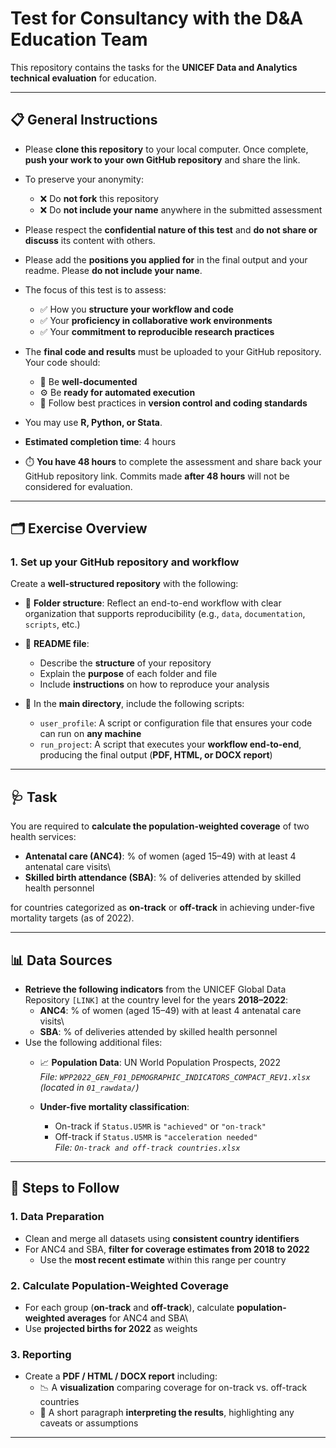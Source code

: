# Test for Consultancy with the D&A Education Team

This repository contains the tasks for the **UNICEF Data and Analytics technical evaluation** for education.

------------------------------------------------------------------------

## 📋 General Instructions

-   Please **clone this repository** to your local computer. Once complete, **push your work to your own GitHub repository** and share the link.

-   To preserve your anonymity:

    -   ❌ Do **not fork** this repository
    -   ❌ Do **not include your name** anywhere in the submitted assessment

-   Please respect the **confidential nature of this test** and **do not share or discuss** its content with others.
-   Please add the **positions you applied for** in the final output and your readme. Please **do not include your name**.

-   The focus of this test is to assess:

    -   ✅ How you **structure your workflow and code**
    -   ✅ Your **proficiency in collaborative work environments**
    -   ✅ Your **commitment to reproducible research practices**

-   The **final code and results** must be uploaded to your GitHub repository. Your code should:

    -   📌 Be **well-documented**
    -   ⚙️ Be **ready for automated execution**
    -   📂 Follow best practices in **version control and coding standards**

-   You may use **R, Python, or Stata**.

-   **Estimated completion time**: 4 hours

-   ⏱️ **You have 48 hours** to complete the assessment and share back your GitHub repository link.
    Commits made **after 48 hours** will not be considered for evaluation.

------------------------------------------------------------------------

## 🗂️ Exercise Overview

### 1. Set up your GitHub repository and workflow

Create a **well-structured repository** with the following:

-   📁 **Folder structure**: Reflect an end-to-end workflow with clear organization that supports reproducibility (e.g., `data`, `documentation`, `scripts`, etc.)

-   📝 **README file**:

    -   Describe the **structure** of your repository
    -   Explain the **purpose** of each folder and file
    -   Include **instructions** on how to reproduce your analysis

-   🧩 In the **main directory**, include the following scripts:

    -   `user_profile`: A script or configuration file that ensures your code can run on **any machine**
    -   `run_project`: A script that executes your **workflow end-to-end**, producing the final output (**PDF, HTML, or DOCX report**)

------------------------------------------------------------------------

## 🩺 Task

You are required to **calculate the population-weighted coverage** of two health services:

-   **Antenatal care (ANC4)**: % of women (aged 15–49) with at least 4 antenatal care visits\
-   **Skilled birth attendance (SBA)**: % of deliveries attended by skilled health personnel

for countries categorized as **on-track** or **off-track** in achieving under-five mortality targets (as of 2022).

------------------------------------------------------------------------

## 📊 Data Sources

-   **Retrieve the following indicators** from the UNICEF Global Data Repository `[LINK]` at the country level for the years **2018–2022**:
    -   **ANC4**: % of women (aged 15–49) with at least 4 antenatal care visits\
    -   **SBA**: % of deliveries attended by skilled health personnel
-   Use the following additional files:
    -   📈 **Population Data**: UN World Population Prospects, 2022\
        *File: `WPP2022_GEN_F01_DEMOGRAPHIC_INDICATORS_COMPACT_REV1.xlsx` (located in `01_rawdata/`)*

    -   **Under-five mortality classification**:

        -   On-track if `Status.U5MR` is `"achieved"` or `"on-track"`
        -   Off-track if `Status.U5MR` is `"acceleration needed"`\
            *File: `On-track and off-track countries.xlsx`*

------------------------------------------------------------------------

## 🧪 Steps to Follow

### 1. Data Preparation

-   Clean and merge all datasets using **consistent country identifiers**
-   For ANC4 and SBA, **filter for coverage estimates from 2018 to 2022**
    -   Use the **most recent estimate** within this range per country

### 2. Calculate Population-Weighted Coverage

-   For each group (**on-track** and **off-track**), calculate **population-weighted averages** for ANC4 and SBA\
-   Use **projected births for 2022** as weights

### 3. Reporting

-   Create a **PDF / HTML / DOCX report** including:
    -   📉 A **visualization** comparing coverage for on-track vs. off-track countries
    -   🧾 A short paragraph **interpreting the results**, highlighting any caveats or assumptions

------------------------------------------------------------------------

